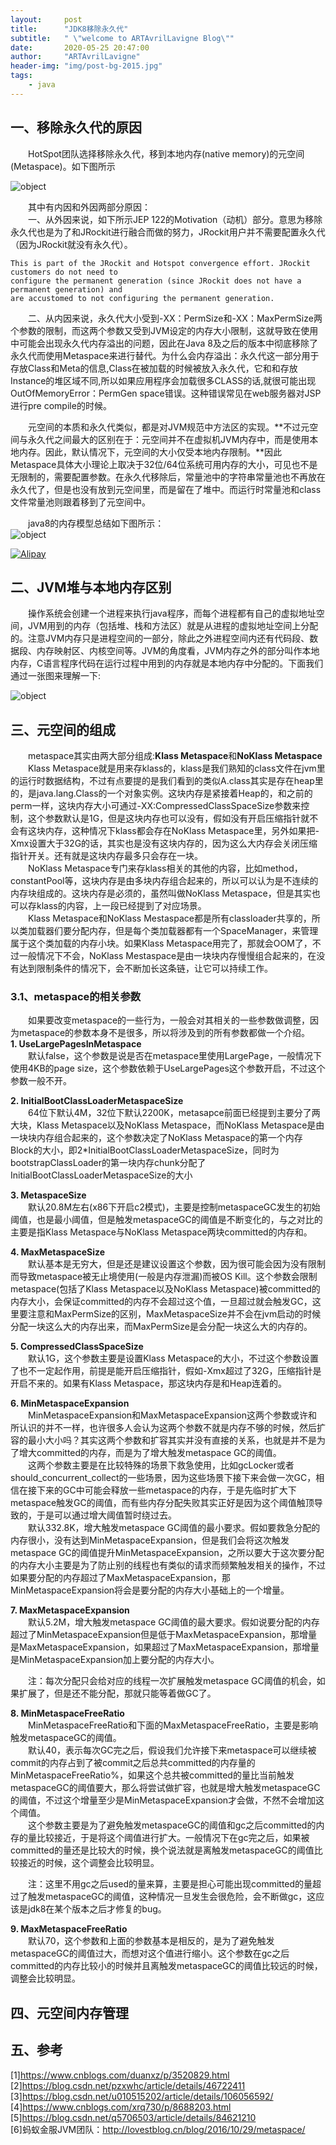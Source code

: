 ```yaml
---
layout:     post
title:      "JDK8移除永久代"
subtitle:   " \"welcome to ARTAvrilLavigne Blog\""
date:       2020-05-25 20:47:00
author:     "ARTAvrilLavigne"
header-img: "img/post-bg-2015.jpg"
tags:
    - java
---
```

## 一、移除永久代的原因<br>

　　HotSpot团队选择移除永久代，移到本地内存(native memory)的元空间(Metaspace)。如下图所示<br>

![object](https://github.com/ARTAvrilLavigne/ARTAvrilLavigne.github.io/blob/master/myblog/2020-05-25-java-metaspace/3.jpg?raw=true)<br>

　　其中有内因和外因两部分原因：<br>
　　一、从外因来说，如下所示JEP 122的Motivation（动机）部分。意思为移除永久代也是为了和JRockit进行融合而做的努力，JRockit用户并不需要配置永久代（因为JRockit就没有永久代）。<br>

```
This is part of the JRockit and Hotspot convergence effort. JRockit customers do not need to 
configure the permanent generation (since JRockit does not have a permanent generation) and 
are accustomed to not configuring the permanent generation.
```

　　二、从内因来说，永久代大小受到-XX：PermSize和-XX：MaxPermSize两个参数的限制，而这两个参数又受到JVM设定的内存大小限制，这就导致在使用中可能会出现永久代内存溢出的问题，因此在Java 8及之后的版本中彻底移除了永久代而使用Metaspace来进行替代。为什么会内存溢出：永久代这一部分用于存放Class和Meta的信息,Class在被加载的时候被放入永久代，它和和存放Instance的堆区域不同,所以如果应用程序会加载很多CLASS的话,就很可能出现OutOfMemoryError：PermGen space错误。这种错误常见在web服务器对JSP进行pre compile的时候。<br>

　　元空间的本质和永久代类似，都是对JVM规范中方法区的实现。**不过元空间与永久代之间最大的区别在于：元空间并不在虚拟机JVM内存中，而是使用本地内存。因此，默认情况下，元空间的大小仅受本地内存限制。**因此Metaspace具体大小理论上取决于32位/64位系统可用内存的大小，可见也不是无限制的，需要配置参数。在永久代移除后，常量池中的字符串常量池也不再放在永久代了，但是也没有放到元空间里，而是留在了堆中。而运行时常量池和class文件常量池则跟着移到了元空间中。<br>
  
　　java8的内存模型总结如下图所示：<br>
![object](https://github.com/ARTAvrilLavigne/ARTAvrilLavigne.github.io/blob/master/myblog/2020-05-25-java-metaspace/1.jpg?raw=true)<br>
<div>
	   <a class="fancybox_mydefine" rel="group" href="https://github.com/ARTAvrilLavigne/ARTAvrilLavigne.github.io/blob/master/myblog/2020-05-25-java-metaspace/1.jpg?raw=true">
               <img id="alipay_qr" src="https://github.com/ARTAvrilLavigne/ARTAvrilLavigne.github.io/blob/master/myblog/2020-05-25-java-metaspace/1.jpg?raw=true" alt="Alipay"/>
	   </a>
</div>
  

## 二、JVM堆与本地内存区别<br>
　　操作系统会创建一个进程来执行java程序，而每个进程都有自己的虚拟地址空间，JVM用到的内存（包括堆、栈和方法区）就是从进程的虚拟地址空间上分配的。注意JVM内存只是进程空间的一部分，除此之外进程空间内还有代码段、数据段、内存映射区、内核空间等。JVM的角度看，JVM内存之外的部分叫作本地内存，C语言程序代码在运行过程中用到的内存就是本地内存中分配的。下面我们通过一张图来理解一下:<br>

![object](https://github.com/ARTAvrilLavigne/ARTAvrilLavigne.github.io/blob/master/myblog/2020-05-25-java-metaspace/2.png?raw=true)<br>

## 三、元空间的组成<br>
　　metaspace其实由两大部分组成:**Klass Metaspace**和**NoKlass Metaspace**<br>
　　Klass Metaspace就是用来存klass的，klass是我们熟知的class文件在jvm里的运行时数据结构，不过有点要提的是我们看到的类似A.class其实是存在heap里的，是java.lang.Class的一个对象实例。这块内存是紧接着Heap的，和之前的perm一样，这块内存大小可通过-XX:CompressedClassSpaceSize参数来控制，这个参数默认是1G，但是这块内存也可以没有，假如没有开启压缩指针就不会有这块内存，这种情况下klass都会存在NoKlass Metaspace里，另外如果把-Xmx设置大于32G的话，其实也是没有这块内存的，因为这么大内存会关闭压缩指针开关。还有就是这块内存最多只会存在一块。<br>
　　NoKlass Metaspace专门来存klass相关的其他的内容，比如method，constantPool等，这块内存是由多块内存组合起来的，所以可以认为是不连续的内存块组成的。这块内存是必须的，虽然叫做NoKlass Metaspace，但是其实也可以存klass的内容，上一段已经提到了对应场景。<br>
　　Klass Metaspace和NoKlass Mestaspace都是所有classloader共享的，所以类加载器们要分配内存，但是每个类加载器都有一个SpaceManager，来管理属于这个类加载的内存小块。如果Klass Metaspace用完了，那就会OOM了，不过一般情况下不会，NoKlass Mestaspace是由一块块内存慢慢组合起来的，在没有达到限制条件的情况下，会不断加长这条链，让它可以持续工作。<br>

### 3.1、metaspace的相关参数<br>
　　如果要改变metaspace的一些行为，一般会对其相关的一些参数做调整，因为metaspace的参数本身不是很多，所以将涉及到的所有参数都做一个介绍。<br>
**1. UseLargePagesInMetaspace**<br>
　　默认false，这个参数是说是否在metaspace里使用LargePage，一般情况下使用4KB的page size，这个参数依赖于UseLargePages这个参数开启，不过这个参数一般不开。<br>

**2. InitialBootClassLoaderMetaspaceSize**<br>
　　64位下默认4M，32位下默认2200K，metasapce前面已经提到主要分了两大块，Klass Metaspace以及NoKlass Metaspace，而NoKlass Metaspace是由一块块内存组合起来的，这个参数决定了NoKlass Metaspace的第一个内存Block的大小，即2*InitialBootClassLoaderMetaspaceSize，同时为bootstrapClassLoader的第一块内存chunk分配了InitialBootClassLoaderMetaspaceSize的大小<br>

**3. MetaspaceSize**<br>
　　默认20.8M左右(x86下开启c2模式)，主要是控制metaspaceGC发生的初始阈值，也是最小阈值，但是触发metaspaceGC的阈值是不断变化的，与之对比的主要是指Klass Metaspace与NoKlass Metaspace两块committed的内存和。<br>

**4. MaxMetaspaceSize**<br>
　　默认基本是无穷大，但是还是建议设置这个参数，因为很可能会因为没有限制而导致metaspace被无止境使用(一般是内存泄漏)而被OS Kill。这个参数会限制metaspace(包括了Klass Metaspace以及NoKlass Metaspace)被committed的内存大小，会保证committed的内存不会超过这个值，一旦超过就会触发GC，这里要注意和MaxPermSize的区别，MaxMetaspaceSize并不会在jvm启动的时候分配一块这么大的内存出来，而MaxPermSize是会分配一块这么大的内存的。<br>

**5. CompressedClassSpaceSize**<br>
　　默认1G，这个参数主要是设置Klass Metaspace的大小，不过这个参数设置了也不一定起作用，前提是能开启压缩指针，假如-Xmx超过了32G，压缩指针是开启不来的。如果有Klass Metaspace，那这块内存是和Heap连着的。<br>
  
**6. MinMetaspaceExpansion**<br>
　　MinMetaspaceExpansion和MaxMetaspaceExpansion这两个参数或许和所认识的并不一样，也许很多人会认为这两个参数不就是内存不够的时候，然后扩容的最小大小吗？其实这两个参数和扩容其实并没有直接的关系，也就是并不是为了增大committed的内存，而是为了增大触发metaspace GC的阈值。<br>
　　这两个参数主要是在比较特殊的场景下救急使用，比如gcLocker或者should_concurrent_collect的一些场景，因为这些场景下接下来会做一次GC，相信在接下来的GC中可能会释放一些metaspace的内存，于是先临时扩大下metaspace触发GC的阈值，而有些内存分配失败其实正好是因为这个阈值触顶导致的，于是可以通过增大阈值暂时绕过去。<br>
　　默认332.8K，增大触发metaspace GC阈值的最小要求。假如要救急分配的内存很小，没有达到MinMetaspaceExpansion，但是我们会将这次触发metaspace GC的阈值提升MinMetaspaceExpansion，之所以要大于这次要分配的内存大小主要是为了防止别的线程也有类似的请求而频繁触发相关的操作，不过如果要分配的内存超过了MaxMetaspaceExpansion，那MinMetaspaceExpansion将会是要分配的内存大小基础上的一个增量。<br>
  
**7. MaxMetaspaceExpansion**<br>
　　默认5.2M，增大触发metaspace GC阈值的最大要求。假如说要分配的内存超过了MinMetaspaceExpansion但是低于MaxMetaspaceExpansion，那增量是MaxMetaspaceExpansion，如果超过了MaxMetaspaceExpansion，那增量是MinMetaspaceExpansion加上要分配的内存大小。<br>

　　注：每次分配只会给对应的线程一次扩展触发metaspace GC阈值的机会，如果扩展了，但是还不能分配，那就只能等着做GC了。<br>

**8. MinMetaspaceFreeRatio**<br>
　　MinMetaspaceFreeRatio和下面的MaxMetaspaceFreeRatio，主要是影响触发metaspaceGC的阈值。<br>
　　默认40，表示每次GC完之后，假设我们允许接下来metaspace可以继续被commit的内存占到了被commit之后总共committed的内存量的MinMetaspaceFreeRatio%，如果这个总共被committed的量比当前触发metaspaceGC的阈值要大，那么将尝试做扩容，也就是增大触发metaspaceGC的阈值，不过这个增量至少是MinMetaspaceExpansion才会做，不然不会增加这个阈值。<br>
　　这个参数主要是为了避免触发metaspaceGC的阈值和gc之后committed的内存的量比较接近，于是将这个阈值进行扩大。一般情况下在gc完之后，如果被committed的量还是比较大的时候，换个说法就是离触发metaspaceGC的阈值比较接近的时候，这个调整会比较明显。<br>

　　注：这里不用gc之后used的量来算，主要是担心可能出现committed的量超过了触发metaspaceGC的阈值，这种情况一旦发生会很危险，会不断做gc，这应该是jdk8在某个版本之后才修复的bug。<br>

**9. MaxMetaspaceFreeRatio**<br>
　　默认70，这个参数和上面的参数基本是相反的，是为了避免触发metaspaceGC的阈值过大，而想对这个值进行缩小。这个参数在gc之后committed的内存比较小的时候并且离触发metaspaceGC的阈值比较远的时候，调整会比较明显。<br>

## 四、元空间内存管理<br>



## 五、参考
[1]https://www.cnblogs.com/duanxz/p/3520829.html<br>
[2]https://blog.csdn.net/pzxwhc/article/details/46722411<br>
[3]https://blog.csdn.net/u010515202/article/details/106056592/<br>
[4]https://www.cnblogs.com/xrq730/p/8688203.html<br>
[5]https://blog.csdn.net/q5706503/article/details/84621210<br>
[6]蚂蚁金服JVM团队：http://lovestblog.cn/blog/2016/10/29/metaspace/
